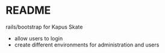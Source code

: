 # README

rails/bootstrap for Kapus Skate

- allow users to login
- create different environments for administration and users